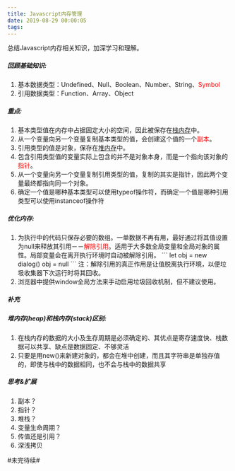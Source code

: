 ```yaml
---
title: Javascript内存管理
date: 2019-08-29 00:00:05
tags:
---
```

<p>总结Javascript内存相关知识，加深学习和理解。</p>
<style type="text/css">
.red{color:red;}
</style>

<!-- more -->

<h5>回顾基础知识:</h5>
<ol>
  <li>基本数据类型：Undefined、Null、Boolean、Number、String、<span class="red">Symbol</span></li>
  <li>引用数据类型：Function、Array、Object</li>
</ol>

<h5>重点:</h5>
<ol>
  <li>基本类型值在内存中占据固定大小的空间，因此被保存在<a href="#index">栈内存</a>中。</li>
  <li>从一个变量向另一个变量复制基本类型的值，会创建这个值的一个<span class="red">副本</span>。</li>
  <li>引用类型的值是对象，保存在<a href="#index">堆内存</a>中。</li>
  <li>包含引用类型值的变量实际上包含的并不是对象本身，而是一个指向该对象的<span class="red">指针</span>。</li>
  <li>从一个变量向另一个变量复制引用类型的值，复制的其实是指针，因此两个变量最终都指向同一个对象。</li>
  <li>确定一个值是哪种基本类型可以使用typeof操作符，而确定一个值是哪种引用类型可以使用instanceof操作符</li>
</ol>

<h5>优化内存:</h5>
<ol>
  <li>为执行中的代码只保存必要的数组。一单数据不再有用，最好通过将其值设置为null来释放其引用－－<span class="red">解除引用</span>。适用于大多数全局变量和全局对象的属性。局部变量会在离开执行环境时自动被解除引用。
  ```
  let obj = new dialog()
  obj = null
  ```
  注：解除引用的真正作用是让值脱离执行环境，以便垃圾收集器下次运行时将其回收。
  </li>
  <li>浏览器中提供window全局方法来手动启用垃圾回收机制，但不建议使用。</li>
</ol>


<h5>补充</h5>
<h5 name="index">堆内存(heap)和栈内存(stack)区别:</h5>
<ol>
  <li>在栈内存的数据的大小及生存周期是必须确定的、其优点是寄存速度快、栈数据可以共享、缺点是数据固定、不够灵活</li>
  <li>只要是用new()来新建对象的，都会在堆中创建，而且其字符串是单独存值的，即使与栈中的数据相同，也不会与栈中的数据共享</li>
</ol>

<h5>思考&扩展</h5>
<ol>
  <li>副本？</li>
  <li>指针？</li>
  <li>堆栈？</li>
  <li>变量生命周期？</li>
  <li>传值还是引用？</li>
  <li>深浅拷贝</li>
</ol>

#未完待续#